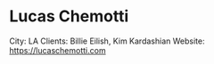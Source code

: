 # Lucas Chemotti

City: LA
Clients: Billie Eilish, Kim Kardashian
Website: https://lucaschemotti.com